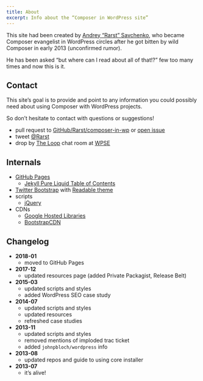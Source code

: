 ```yaml
---
title: About
excerpt: Info about the “Composer in WordPress site”
---
```


This site had been created by [Andrey “Rarst” Savchenko](http://www.Rarst.net), who became Composer evangelist in WordPress circles after he got bitten by wild Composer in early 2013 (unconfirmed rumor).

He has been asked “but where can I read about all of that!?” few too many times and now this is it.

## Contact

This site’s goal is to provide and point to any information you could possibly need about using Composer with WordPress projects.

So don’t hesitate to contact with questions or suggestions!

 - pull request to [GitHub/Rarst/composer-in-wp](https://github.com/Rarst/composer-in-wp) or [open issue](https://github.com/Rarst/composer-in-wp/issues)
 - tweet [@Rarst](https://twitter.com/Rarst)
 - drop by [The Loop](http://chat.stackexchange.com/rooms/6/the-loop) chat room at [WPSE](http://wordpress.stackexchange.com/)

## Internals

 - [GitHub Pages](https://pages.github.com/)
   - [Jekyll Pure Liquid Table of Contents](https://github.com/allejo/jekyll-toc)
 - [Twitter Bootstrap](http://getbootstrap.com/) with [Readable theme](http://bootswatch.com/readable/)
 - scripts
   - [jQuery](http://jquery.com/)
 - CDNs
   - [Google Hosted Libraries](https://developers.google.com/speed/libraries/)
   - [BootstrapCDN](http://www.bootstrapcdn.com/)

## Changelog
 - **2018-01**
   - moved to GitHub Pages
 - **2017-12**
   - updated resources page (added Private Packagist, Release Belt)
 - **2015-03**
   - updated scripts and styles
   - added WordPress SEO case study
 - **2014-07**
   - updated scripts and styles
   - updated resources
   - refreshed case studies
 - **2013-11**
   - updated scripts and styles
   - removed mentions of imploded trac ticket
   - added `johnpbloch/wordpress` info
 - **2013-08**
   - updated repos and guide to using core installer
 - **2013-07**
   - it’s alive!